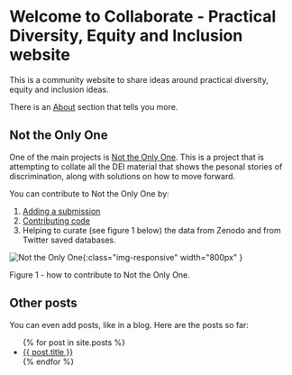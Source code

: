 # Welcome to Collaborate - Practical Diversity, Equity and Inclusion website

This is a community website to share ideas around practical diversity, equity and inclusion ideas.

There is an [About](about) section that tells you more.

## Not the Only One

One of the main projects is [Not the Only One](http://test.nottheonlyone.org). This is a project that is attempting to collate all the DEI material that shows the pesonal stories of discrimination, along with solutions on how to move forward.

You can contribute to Not the Only One by:
1. [Adding a submission](https://docs.google.com/forms/d/e/1FAIpQLScqWMQsFNLQZ3sMQue8cG9zFF5gP-soiJcbPE9WNm0dmiLSHA/viewform)
2. [Contributing code](
https://github.com/NotTheOnlyOne/not_the_only_one) 
3. Helping to curate (see figure 1 below) the data from Zenodo and from Twitter saved databases.

![Not the Only One](https://github.com/Practical-DEI/collaborate/assets/420050/e1d579c7-7239-4fb0-943a-9edb7a2dc2ed){:class="img-responsive" width="800px" } 

Figure 1 - how to contribute to Not the Only One.


## Other posts

You can even add posts, like in a blog. Here are the posts so far:


<ul>
  {% for post in site.posts %}
    <li>
      <a href="./{{ post.url }}">{{ post.title }}</a>
    </li>
  {% endfor %}
</ul>
